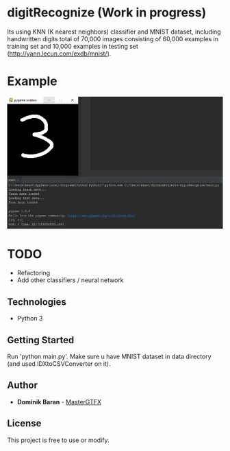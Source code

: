 # digitRecognize (Work in progress)
Its using KNN (K nearest neighbors) classifier and MNIST dataset, including handwritten digits total of 70,000 images consisting of 60,000 examples in training set and 10,000 examples in testing set (http://yann.lecun.com/exdb/mnist/).

# Example
![shop example](example.png?raw=true "Example")

# TODO
- Refactoring
- Add other classifiers / neural network

## Technologies
- Python 3

## Getting Started
Run 'python main.py'. Make sure u have MNIST dataset in data directory (and used IDXtoCSVConverter on it).
## Author
* **Dominik Baran** - [MasterGTFX](https://github.com/MasterGTFX)

## License
This project is free to use or modify.
